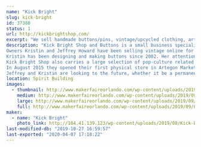 ```yaml
---
name: "Kick Bright"
slug: kick-bright
id: 37388
status: 1
url: http://kickbrightshop.com/
excerpt: "We sell handmade buttons/pins, vintage/upcycled clothing, artwork and more"
description: "Kick Bright Shop and Buttons is a small business specializing in vintage clothing for men, women and children from the 1950s through the 1990s and well as manufacturing bulk order buttons.
Owners Kristin and Jeffrey Howard have been selling vintage online for several years on eBay and Etsy with occasional vending on weekend events across Florida. The two bring their unique style and outlook that vintage should be affordable, worn and loved.
Kristin has been designing and making buttons since 2002. Her attention to quality and speed is why customers return for her expertise. If you own a band or event button it just may have passed through Kristin’s hands.
Kick Bright Shop also carries a large selection of pop-culture related items like collectible toys, glasses, records and record players. Anything cool we probably have it!
In August 2015 they opened their first physical store in Artegon Marketplace in Orlando, Florida (pictured above). In less than a year the store was successful enough to double in size. In January 2017 Artegon abruptly closed despite the success of the individually owned small businesses operating there leaving Kick Bright without a permanent home.
Jeffrey and Kristin are looking to the future, whether it be a permanent new location or traveling pop-ups. Stay tuned right here, it’s always an adventure."
location: Spirit Building
images:
  - thumbnail: http://www.makerfaireorlando.com/wp-content/uploads/2019/09/62142319_2233194093402247_3642318187552309248_n.jpg
    medium: http://www.makerfaireorlando.com/wp-content/uploads/2019/09/62142319_2233194093402247_3642318187552309248_n.jpg
    large: http://www.makerfaireorlando.com/wp-content/uploads/2019/09/62142319_2233194093402247_3642318187552309248_n.jpg
    full: http://www.makerfaireorlando.com/wp-content/uploads/2019/09/62142319_2233194093402247_3642318187552309248_n.jpg
maker:
  - name: "Kick Bright"
    photo_link: http://104.41.139.123/wp-content/uploads/2019/08/Kick-Bright-Logo-copy.jpg
last-modified-db: "2019-10-27 16:59:57"
last-exported: "2020-04-07 17:18:22"
---
```

